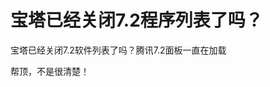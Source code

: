 # 宝塔已经关闭7.2程序列表了吗？


宝塔已经关闭7.2软件列表了吗？腾讯7.2面板一直在加载<img src="static/image/smiley/default/smile.gif" smilieid="1" border="0" alt="" /> 

帮顶，不是很清楚！<br />
<br />
<img src="static/image/smiley/default/sad.gif" smilieid="2" border="0" alt="" /><img src="static/image/smiley/default/sad.gif" smilieid="2" border="0" alt="" /><img src="static/image/smiley/default/sad.gif" smilieid="2" border="0" alt="" />
